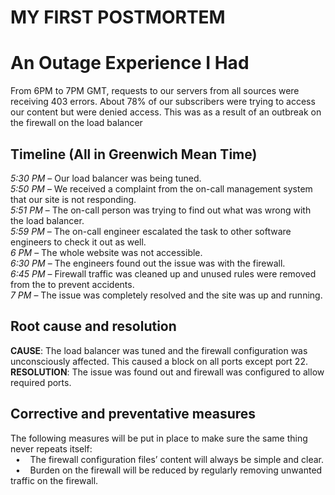 # MY FIRST POSTMORTEM

# An Outage Experience I Had 

From 6PM to 7PM GMT, requests to our servers from all sources were receiving 403 errors. About 78% of our subscribers were trying to access our content but were denied access. This was as a result of an outbreak on the firewall on the load balancer 

## Timeline (All in Greenwich Mean Time)
_5:30 PM_ – Our load balancer was being tuned.  
_5:50 PM_ – We received a complaint from the on-call management system that our site is not responding.  
_5:51 PM_ – The on-call person was trying to find out what was wrong with the load balancer.  
_5:59 PM_ – The on-call engineer escalated the task to other software engineers to check it out as well.  
_6 PM_ – The whole website was not accessible.  
_6:30 PM_ – The engineers found out the issue was with the firewall.  
_6:45 PM_ – Firewall traffic was cleaned up and unused rules were removed from the to prevent accidents.  
_7 PM_ – The issue was completely resolved and the site was up and running.  

## Root cause and resolution
**CAUSE**: The load balancer was tuned and the firewall configuration was unconsciously affected. This caused a block on all ports except port 22.
**RESOLUTION**: The issue was found out and firewall was configured to allow required ports.

## Corrective and preventative measures

The following measures will be put in place to make sure the same thing never repeats itself:  
&nbsp;&nbsp;•&nbsp;&nbsp;&nbsp;&nbsp;The firewall configuration files’ content will always be simple and clear.  
&nbsp;&nbsp;•&nbsp;&nbsp;&nbsp;&nbsp;Burden on the firewall will be reduced by regularly removing unwanted traffic on the firewall.

